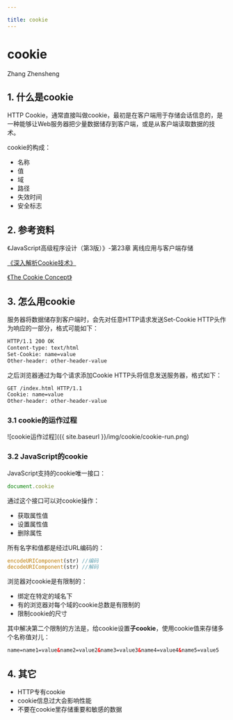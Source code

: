 ```yaml
---

title: cookie
---
```

# cookie

Zhang Zhensheng

## 1. 什么是cookie

HTTP Cookie，通常直接叫做cookie，最初是在客户端用于存储会话信息的，是一种能够让Web服务器把少量数据储存到客户端，或是从客户端读取数据的技术。

cookie的构成：

- 名称
- 值
- 域
- 路径
- 失效时间
- 安全标志

## 2. 参考资料

《JavaScript高级程序设计（第3版）》-第23章 离线应用与客户端存储

[《深入解析Cookie技术》](http://www.2cto.com/Article/201409/332360.html)

[《The Cookie Concept》](http://www.cookiecentral.com/c_concept.htm)

## 3. 怎么用cookie

服务器将数据储存到客户端时，会先对任意HTTP请求发送Set-Cookie HTTP头作为响应的一部分，格式可能如下：

```HTML
HTTP/1.1 200 OK
Content-type: text/html
Set-Cookie: name=value
Other-header: other-header-value
```

之后浏览器通过为每个请求添加Cookie HTTP头将信息发送服务器，格式如下：

```HTML
GET /index.html HTTP/1.1
Cookie: name=value
Other-header: other-header-value
```

### 3.1 cookie的运作过程

![cookie运作过程]({{ site.baseurl }}/img/cookie/cookie-run.png)

### 3.2 JavaScript的cookie

JavaScript支持的cookie唯一接口：

```javascript
document.cookie
```

通过这个接口可以对cookie操作：

- 获取属性值
- 设置属性值
- 删除属性

所有名字和值都是经过URL编码的：

```javascript
encodeURIComponent(str) //编码
decodeURIComponent(str) //解码
```

浏览器对cookie是有限制的：

- 绑定在特定的域名下
- 有的浏览器对每个域的cookie总数是有限制的
- 限制cookie的尺寸

其中解决第二个限制的方法是，给cookie设置**子cookie**，使用cookie值来存储多个名称值对儿：

```HTML
name=name1=value&name2=value2&name3=value3&name4=value4&name5=value5
```

## 4. 其它

- HTTP专有cookie
- cookie信息过大会影响性能
- 不要在cookie里存储重要和敏感的数据